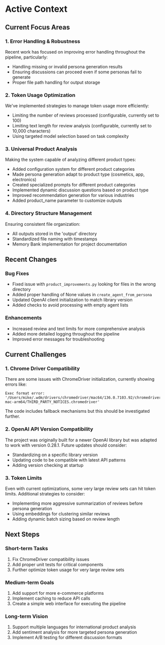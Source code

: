 # Active Context

## Current Focus Areas

### 1. Error Handling & Robustness
Recent work has focused on improving error handling throughout the pipeline, particularly:
- Handling missing or invalid persona generation results
- Ensuring discussions can proceed even if some personas fail to generate
- Proper file path handling for output storage

### 2. Token Usage Optimization
We've implemented strategies to manage token usage more efficiently:
- Limiting the number of reviews processed (configurable, currently set to 100)
- Limiting text length for review analysis (configurable, currently set to 10,000 characters)
- Using targeted model selection based on task complexity

### 3. Universal Product Analysis
Making the system capable of analyzing different product types:
- Added configuration system for different product categories
- Made persona generation adapt to product type (cosmetics, app, electronics)
- Created specialized prompts for different product categories
- Implemented dynamic discussion questions based on product type
- Improved recommendation generation for various industries
- Added product_name parameter to customize outputs

### 4. Directory Structure Management
Ensuring consistent file organization:
- All outputs stored in the 'output' directory
- Standardized file naming with timestamps
- Memory Bank implementation for project documentation

## Recent Changes

### Bug Fixes
- Fixed issue with `product_improvements.py` looking for files in the wrong directory
- Added proper handling of None values in `create_agent_from_persona`
- Updated OpenAI client initialization to match library version
- Added checks to avoid processing with empty agent lists

### Enhancements
- Increased review and text limits for more comprehensive analysis
- Added more detailed logging throughout the pipeline
- Improved error messages for troubleshooting

## Current Challenges

### 1. Chrome Driver Compatibility
There are some issues with ChromeDriver initialization, currently showing errors like:
```
Exec format error: '/Users/mike/.wdm/drivers/chromedriver/mac64/136.0.7103.92/chromedriver-mac-arm64/THIRD_PARTY_NOTICES.chromedriver'
```
The code includes fallback mechanisms but this should be investigated further.

### 2. OpenAI API Version Compatibility
The project was originally built for a newer OpenAI library but was adapted to work with version 0.28.1. Future updates should consider:
- Standardizing on a specific library version
- Updating code to be compatible with latest API patterns
- Adding version checking at startup

### 3. Token Limits
Even with current optimizations, some very large review sets can hit token limits. Additional strategies to consider:
- Implementing more aggressive summarization of reviews before persona generation
- Using embeddings for clustering similar reviews
- Adding dynamic batch sizing based on review length

## Next Steps

### Short-term Tasks
1. Fix ChromeDriver compatibility issues
2. Add proper unit tests for critical components
3. Further optimize token usage for very large review sets

### Medium-term Goals
1. Add support for more e-commerce platforms
2. Implement caching to reduce API calls
3. Create a simple web interface for executing the pipeline

### Long-term Vision
1. Support multiple languages for international product analysis
2. Add sentiment analysis for more targeted persona generation
3. Implement A/B testing for different discussion formats 